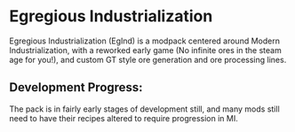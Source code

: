 # Egregious Industrialization
Egregious Industrialization (EgInd) is a modpack centered around Modern Industrialization, with a reworked early game (No infinite ores in the steam age for you!), and custom GT style ore generation and ore processing lines.
## Development Progress:
The pack is in fairly early stages of development still, and many mods still need to have their recipes altered to require progression in MI.


